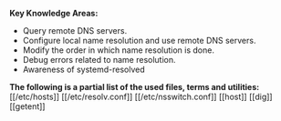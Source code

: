 **Key Knowledge Areas:**

- Query remote DNS servers.
- Configure local name resolution and use remote DNS servers.
- Modify the order in which name resolution is done.
- Debug errors related to name resolution.
- Awareness of systemd-resolved

**The following is a partial list of the used files, terms and utilities:**
[[/etc/hosts]]
[[/etc/resolv.conf]]
[[/etc/nsswitch.conf]]
[[host]]
[[dig]]
[[getent]]
